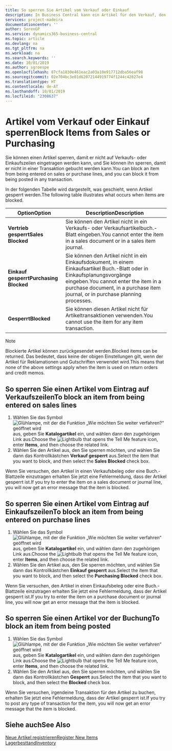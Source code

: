 ```yaml
---
title: So sperren Sie Artikel vom Verkauf oder Einkauf
description: In Business Central kann ein Artikel für den Verkauf, den Einkauf oder alle Zwecke gesperrt werden.
services: project-madeira
documentationcenter: ''
author: SorenGP
ms.service: dynamics365-business-central
ms.topic: article
ms.devlang: na
ms.tgt_pltfrm: na
ms.workload: na
ms.search.keywords: ''
ms.date: 10/01/2019
ms.author: sgroespe
ms.openlocfilehash: 87cfa1830e461eac2a03a10e917712dba56eaf98
ms.sourcegitcommit: 02e704bc3e01d62072144919774f1244c42827e4
ms.translationtype: HT
ms.contentlocale: de-AT
ms.lasthandoff: 10/01/2019
ms.locfileid: "2308637"
---
```

# <a name="block-items-from-sales-or-purchasing"></a><span data-ttu-id="e30c5-103">Artikel vom Verkauf oder Einkauf sperren</span><span class="sxs-lookup"><span data-stu-id="e30c5-103">Block Items from Sales or Purchasing</span></span>
<span data-ttu-id="e30c5-104">Sie können einen Artikel sperren, damit er nicht auf Verkaufs- oder Einkaufszeilen eingetragen werden kann, und Sie können ihn sperren, damit er nicht in einer Transaktion gebucht werden kann.</span><span class="sxs-lookup"><span data-stu-id="e30c5-104">You can block an item from being entered on sales or purchase lines, and you can block it from being posted in any transaction.</span></span>  

<span data-ttu-id="e30c5-105">In der folgenden Tabelle wird dargestellt, was geschieht, wenn Artikel gesperrt werden.</span><span class="sxs-lookup"><span data-stu-id="e30c5-105">The following table illustrates what occurs when items are blocked.</span></span>  

|<span data-ttu-id="e30c5-106">Option</span><span class="sxs-lookup"><span data-stu-id="e30c5-106">Option</span></span>|<span data-ttu-id="e30c5-107">Description</span><span class="sxs-lookup"><span data-stu-id="e30c5-107">Description</span></span>|  
|--------------------|------------|  
|<span data-ttu-id="e30c5-108">**Vertrieb gesperrt**</span><span class="sxs-lookup"><span data-stu-id="e30c5-108">**Sales Blocked**</span></span>|<span data-ttu-id="e30c5-109">Sie können den Artikel nicht in ein Verkaufs- oder Verkaufsartikelbuch.-Blatt eingeben.</span><span class="sxs-lookup"><span data-stu-id="e30c5-109">You cannot enter the item in a sales document or in a sales item journal.</span></span>|  
|<span data-ttu-id="e30c5-110">**Einkauf gesperrt**</span><span class="sxs-lookup"><span data-stu-id="e30c5-110">**Purchasing Blocked**</span></span>|<span data-ttu-id="e30c5-111">Sie können den Artikel nicht in ein Einkaufsdokument, in einem Einkaufsartikel Buch.-Blatt oder in Einkaufsplanungsvorgänge eingeben.</span><span class="sxs-lookup"><span data-stu-id="e30c5-111">You cannot enter the item in a purchase document, in a purchase item journal, or in purchase planning processes.</span></span>|  
|<span data-ttu-id="e30c5-112">**Gesperrt**</span><span class="sxs-lookup"><span data-stu-id="e30c5-112">**Blocked**</span></span>|<span data-ttu-id="e30c5-113">Sie können diesen Artikel nicht für Artikeltransaktionen verwenden.</span><span class="sxs-lookup"><span data-stu-id="e30c5-113">You cannot use the item for any item transaction.</span></span>|  

> [!NOTE]
> <span data-ttu-id="e30c5-114">Blockierte Artikel können zurückgesendet werden.</span><span class="sxs-lookup"><span data-stu-id="e30c5-114">Blocked items can be returned.</span></span> <span data-ttu-id="e30c5-115">Das bedeutet, dass keine der obigen Einstellungen gilt, wenn der Artikel für Reklamationen und Gutschriften verwendet wird.</span><span class="sxs-lookup"><span data-stu-id="e30c5-115">This means that none of the above settings apply when the item is used on return orders and credit memos.</span></span>

## <a name="to-block-an-item-from-being-entered-on-sales-lines"></a><span data-ttu-id="e30c5-116">So sperren Sie einen Artikel vom Eintrag auf Verkaufszeilen</span><span class="sxs-lookup"><span data-stu-id="e30c5-116">To block an item from being entered on sales lines</span></span>  

1.  <span data-ttu-id="e30c5-117">Wählen Sie das Symbol ![Glühlampe, mit der die Funktion „Wie möchten Sie weiter verfahren?“ geöffnet wird](media/ui-search/search_small.png "Wie möchten Sie weiter verfahren?") aus, geben Sie **Katalogartikel** ein, und wählen dann den zugehörigen Link aus.</span><span class="sxs-lookup"><span data-stu-id="e30c5-117">Choose the ![Lightbulb that opens the Tell Me feature](media/ui-search/search_small.png "Tell me what you want to do") icon, enter **Items**, and then choose the related link.</span></span>  
2.  <span data-ttu-id="e30c5-118">Wählen Sie den Artikel aus, den Sie sperren möchten, und wählen Sie dann das Kontrollkästchen **Verkauf gesperrt** aus.</span><span class="sxs-lookup"><span data-stu-id="e30c5-118">Select the item that you want to block, and then select the **Sales Blocked** check box.</span></span>  

<span data-ttu-id="e30c5-119">Wenn Sie versuchen, den Artikel in einen Verkaufsbeleg oder eine Buch.-Blattzeile einzutragen erhalten Sie jetzt eine Fehlermeldung, dass der Artikel gesperrt ist.</span><span class="sxs-lookup"><span data-stu-id="e30c5-119">If you try to enter the item on a sales document or journal line, you will now get an error message that the item is blocked.</span></span>

## <a name="to-block-an-item-from-being-entered-on-purchase-lines"></a><span data-ttu-id="e30c5-120">So sperren Sie einen Artikel vom Eintrag auf Einkaufszeilen</span><span class="sxs-lookup"><span data-stu-id="e30c5-120">To block an item from being entered on purchase lines</span></span>  

1.  <span data-ttu-id="e30c5-121">Wählen Sie das Symbol ![Glühlampe, mit der die Funktion „Wie möchten Sie weiter verfahren“ geöffnet wird](media/ui-search/search_small.png "Wie möchten Sie weiter verfahren?") aus, geben Sie **Katalogartikel** ein, und wählen dann den zugehörigen Link aus.</span><span class="sxs-lookup"><span data-stu-id="e30c5-121">Choose the ![Lightbulb that opens the Tell Me feature](media/ui-search/search_small.png "Tell me what you want to do") icon, enter **Items**, and then choose the related link.</span></span>  
2.  <span data-ttu-id="e30c5-122">Wählen Sie den Artikel aus, den Sie sperren möchten, und wählen Sie dann das Kontrollkästchen **Einkauf gesperrt** aus.</span><span class="sxs-lookup"><span data-stu-id="e30c5-122">Select the item that you want to block, and then select the **Purchasing Blocked** check box.</span></span>  

<span data-ttu-id="e30c5-123">Wenn Sie versuchen, den Artikel in einen Einkaufsbeleg oder eine Buch.-Blattzeile einzutragen erhalten Sie jetzt eine Fehlermeldung, dass der Artikel gesperrt ist.</span><span class="sxs-lookup"><span data-stu-id="e30c5-123">If you try to enter the item on a purchase document or journal line, you will now get an error message that the item is blocked.</span></span>

## <a name="to-block-an-item-from-being-posted"></a><span data-ttu-id="e30c5-124">So sperren Sie einen Artikel vor der Buchung</span><span class="sxs-lookup"><span data-stu-id="e30c5-124">To block an item from being posted</span></span>
1. <span data-ttu-id="e30c5-125">Wählen Sie das Symbol ![Glühlampe, mit der die Funktion „Wie möchten Sie weiter verfahren“ geöffnet wird](media/ui-search/search_small.png "Wie möchten Sie weiter verfahren?") aus, geben Sie **Katalogartikel** ein, und wählen dann den zugehörigen Link aus.</span><span class="sxs-lookup"><span data-stu-id="e30c5-125">Choose the ![Lightbulb that opens the Tell Me feature](media/ui-search/search_small.png "Tell me what you want to do") icon, enter **Items**, and then choose the related link.</span></span>
2. <span data-ttu-id="e30c5-126">Wählen Sie den Artikel aus, den Sie sperren möchten, und wählen Sie dann das Kontrollkästchen **Gesperrt** aus.</span><span class="sxs-lookup"><span data-stu-id="e30c5-126">Select the item that you want to block, and then select the **Blocked** check box.</span></span>

<span data-ttu-id="e30c5-127">Wenn Sie versuchen, irgendeine Transaktion für den Artikel zu buchen, erhalten Sie jetzt eine Fehlermeldung, dass der Artikel gesperrt ist.</span><span class="sxs-lookup"><span data-stu-id="e30c5-127">If you try to post any type of transaction for the item, you will now get an error message that the item is blocked.</span></span>

## <a name="see-also"></a><span data-ttu-id="e30c5-128">Siehe auch</span><span class="sxs-lookup"><span data-stu-id="e30c5-128">See Also</span></span>  
[<span data-ttu-id="e30c5-129">Neue Artikel registrieren</span><span class="sxs-lookup"><span data-stu-id="e30c5-129">Register New Items</span></span>](inventory-how-register-new-items.md)  
[<span data-ttu-id="e30c5-130">Lagerbesttand</span><span class="sxs-lookup"><span data-stu-id="e30c5-130">Inventory</span></span>](inventory-manage-inventory.md)  
